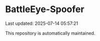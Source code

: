 # BattleEye-Spoofer

Last updated: 2025-07-14 05:57:21

This repository is automatically maintained.
